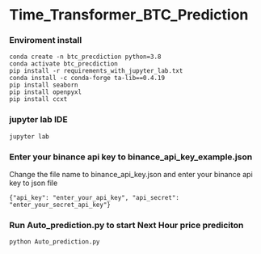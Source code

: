 # Time_Transformer_BTC_Prediction

### Enviroment install

```
conda create -n btc_precdiction python=3.8
conda activate btc_precdiction
pip install -r requirements_with_jupyter_lab.txt
conda install -c conda-forge ta-lib==0.4.19
pip install seaborn
pip install openpyxl
pip install ccxt
```
### jupyter lab IDE
```
jupyter lab
```

### Enter your binance api key to binance_api_key_example.json

Change the file name to binance_api_key.json and enter your binance api key to json file
```
{"api_key": "enter_your_api_key", "api_secret": "enter_your_secret_api_key"}
```

### Run Auto_prediction.py to start Next Hour price prediciton 

```
python Auto_prediction.py
```
